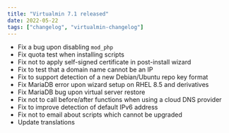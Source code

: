 ```yaml
---
title: "Virtualmin 7.1 released"
date: 2022-05-22
tags: ["changelog", "virtualmin-changelog"]
---
```


* Fix a bug upon disabling `mod_php`
* Fix quota test when installing scripts
* Fix not to apply self-signed certificate in post-install wizard
* Fix to test that a domain name cannot be an IP
* Fix to support detection of a new Debian/Ubuntu repo key format
* Fix MariaDB error upon wizard setup on RHEL 8.5 and derivatives
* Fix MariaDB bug upon virtual server restore
* Fix not to call before/after functions when using a cloud DNS provider
* Fix to improve detection of default IPv6 address
* Fix not to email about scripts which cannot be upgraded
* Update translations
